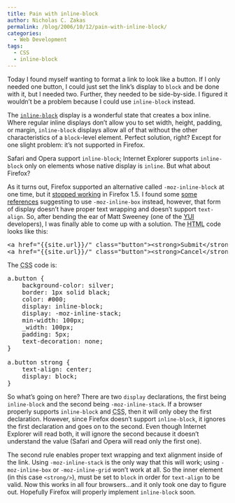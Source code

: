 ```yaml
---
title: Pain with inline-block
author: Nicholas C. Zakas
permalink: /blog/2006/10/12/pain-with-inline-block/
categories:
  - Web Development
tags:
  - CSS
  - inline-block
---
```

Today I found myself wanting to format a link to look like a button. If I only needed one button, I could just set the link&#8217;s display to `block` and be done with it, but I needed two. Further, they needed to be side-by-side. I figured it wouldn&#8217;t be a problem because I could use `inline-block` instead.

The <a title="CSS2 - The display declaration" rel="external" href="http://www.w3.org/TR/CSS21/visuren.html#propdef-display"><code>inline-block</code></a> display is a wonderful state that creates a box inline. Where regular inline displays don&#8217;t allow you to set width, height, padding, or margin, `inline-block` displays allow all of that without the other characteristics of a `block`-level element. Perfect solution, right? Except for one slight problem: it&#8217;s not supported in Firefox.

Safari and Opera support `inline-block`; Internet Explorer supports `inline-block` only on elements whose native display is `inline`. But what about Firefox?

As it turns out, Firefox supported an alternative called `-moz-inline-block` at one time, but it <a title="Bugzilla: -moz-inline-block broken in Deer Park Alpha 2?" rel="external" href="https://bugzilla.mozilla.org/show_bug.cgi?id=301072">stopped working</a> in Firefox 1.5. I found some <a title="QuirksMode: The display declaration" rel="external" href="http://www.quirksmode.org/css/display.html">some references</a> suggesting to use `-moz-inline-box` instead, however, that form of display doesn&#8217;t have proper text wrapping and doesn&#8217;t support `text-align`. So, after bending the ear of Matt Sweeney (one of the <a title="Yahoo! User Interface Library" rel="external" href="http://developer.yahoo.com/yui/">YUI</a> developers), I was finally able to come up with a solution. The <acronym title="Hyper Text Markup Language">HTML</acronym> code looks like this:

<pre>&lt;a href="{{site.url}}/" class="button"&gt;&lt;strong&gt;Submit&lt;/strong&gt;&lt;/a&gt;
&lt;a href="{{site.url}}/" class="button"&gt;&lt;strong&gt;Cancel&lt;/strong&gt;&lt;/a&gt;</pre>

The <acronym title="Cascading Style Sheets">CSS</acronym> code is:

<pre>a.button {
    background-color: silver;
    border: 1px solid black;
    color: #000;
    display: inline-block;
    display: -moz-inline-stack;
    min-width: 100px;
    _width: 100px;
    padding: 5px;
    text-decoration: none;
}

a.button strong {
    text-align: center;
    display: block;
}</pre>

So what&#8217;s going on here? There are two `display` declarations, the first being `inline-block` and the second being `-moz-inline-stack`. If a browser properly supports `inline-block` and <acronym title="Cascading Style Sheets">CSS</acronym>, then it will only obey the first declaration. However, since Firefox doesn&#8217;t support `inline-block`, it ignores the first declaration and goes on to the second. Even though Internet Explorer will read both, it will ignore the second because it doesn&#8217;t understand the value (Safari and Opera will read only the first one).

The second rule enables proper text wrapping and text alignment inside of the link. Using `-moz-inline-stack` is the only way that this will work; using `-moz-inline-box` or `-moz-inline-grid` won&#8217;t work at all. So the inner element (in this case `<strong/>`), must be set to `block` in order for `text-align` to be valid. Now this works in all four browsers&#8230;and it only took one day to figure out. Hopefully Firefox will properly implement `inline-block` soon.
